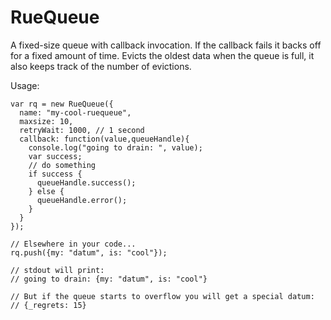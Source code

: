 RueQueue
======

A fixed-size queue with callback invocation. If the callback fails it backs off for a fixed amount of time. Evicts the oldest data when the queue is full, it also keeps track of the number of evictions.

Usage:
```
var rq = new RueQueue({
  name: "my-cool-ruequeue",
  maxsize: 10,
  retryWait: 1000, // 1 second
  callback: function(value,queueHandle){
    console.log("going to drain: ", value);
    var success;
    // do something
    if success {
      queueHandle.success();
    } else {
      queueHandle.error();
    }
  }
});

// Elsewhere in your code...
rq.push({my: "datum", is: "cool"});

// stdout will print:
// going to drain: {my: "datum", is: "cool"}

// But if the queue starts to overflow you will get a special datum:
// {_regrets: 15}
```
